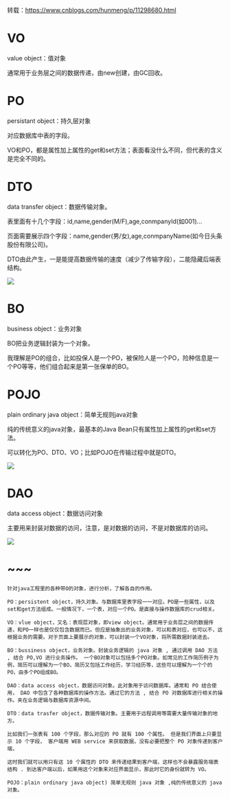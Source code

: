 转载：https://www.cnblogs.com/hunmeng/p/11298680.html

# VO

value object：值对象

通常用于业务层之间的数据传递，由new创建，由GC回收。

# PO

persistant object：持久层对象

对应数据库中表的字段。

VO和PO，都是属性加上属性的get和set方法；表面看没什么不同，但代表的含义是完全不同的。

# DTO
data transfer object：数据传输对象。

表里面有十几个字段：id,name,gender(M/F),age,conmpanyId(如001)...

页面需要展示四个字段：name,gender(男/女),age,conmpanyName(如今日头条股份有限公司)。

DTO由此产生，一是能提高数据传输的速度（减少了传输字段），二能隐藏后端表结构。

![](https://img2018.cnblogs.com/blog/1446249/201912/1446249-20191210111729393-1313007382.png)

# BO

business object：业务对象

BO把业务逻辑封装为一个对象。

我理解是PO的组合，比如投保人是一个PO，被保险人是一个PO，险种信息是一个PO等等，他们组合起来是第一张保单的BO。

# POJO

plain ordinary java object：简单无规则java对象

纯的传统意义的java对象，最基本的Java Bean只有属性加上属性的get和set方法。

可以转化为PO、DTO、VO；比如POJO在传输过程中就是DTO。

![](https://img2018.cnblogs.com/blog/1446249/201912/1446249-20191210111806806-1921496179.png)

# DAO

data access object：数据访问对象

主要用来封装对数据的访问，注意，是对数据的访问，不是对数据库的访问。

![](https://img2018.cnblogs.com/blog/1446249/201912/1446249-20191210111829025-1063755090.png)


# ~~~

```
针对java工程里的各种带O的对象，进行分析，了解各自的作用。

PO：persistent object，持久对象。与数据库里表字段一一对应。PO是一些属性，以及set和get方法组成。一般情况下，一个表，对应一个PO。是直接与操作数据库的crud相关。

VO：vlue object，又名：表现层对象，即view object。通常用于业务层之间的数据传递，和PO一样也是仅仅包含数据而已。但应是抽象出的业务对象，可以和表对应，也可以不，这根据业务的需要。对于页面上要展示的对象，可以封装一个VO对象，将所需数据封装进去。

BO：bussiness object，业务对象。封装业务逻辑的 java 对象 , 通过调用 DAO 方法 , 结合 PO,VO 进行业务操作。 一个BO对象可以包括多个PO对象。如常见的工作简历例子为例，简历可以理解为一个BO，简历又包括工作经历，学习经历等，这些可以理解为一个个的PO，由多个PO组成BO。

DAO：data access object，数据访问对象。此对象用于访问数据库。通常和 PO 结合使用， DAO 中包含了各种数据库的操作方法。通过它的方法 , 结合 PO 对数据库进行相关的操作。夹在业务逻辑与数据库资源中间。

DTO：data trasfer object，数据传输对象。主要用于远程调用等需要大量传输对象的地方。

比如我们一张表有 100 个字段，那么对应的 PO 就有 100 个属性。 但是我们界面上只要显示 10 个字段， 客户端用 WEB service 来获取数据，没有必要把整个 PO 对象传递到客户端，

这时我们就可以用只有这 10 个属性的 DTO 来传递结果到客户端，这样也不会暴露服务端表结构 . 到达客户端以后，如果用这个对象来对应界面显示，那此时它的身份就转为 VO。

POJO：plain ordinary java object) 简单无规则 java 对象 ,纯的传统意义的 java 对象。
```